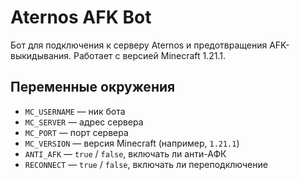 # Aternos AFK Bot

Бот для подключения к серверу Aternos и предотвращения AFK-выкидывания.
Работает с версией Minecraft 1.21.1.

## Переменные окружения

- `MC_USERNAME` — ник бота
- `MC_SERVER` — адрес сервера
- `MC_PORT` — порт сервера
- `MC_VERSION` — версия Minecraft (например, `1.21.1`)
- `ANTI_AFK` — `true` / `false`, включать ли анти-АФК
- `RECONNECT` — `true` / `false`, включать ли переподключение
